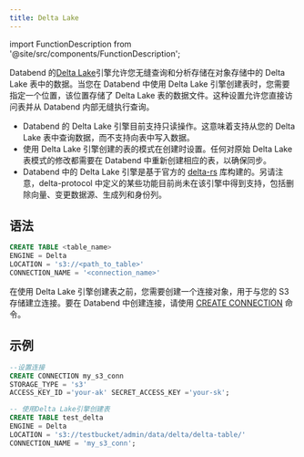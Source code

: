 ```yaml
---
title: Delta Lake
---
```


import FunctionDescription from '@site/src/components/FunctionDescription';

<FunctionDescription description="引入或更新于：v1.2.262"/>

Databend 的[Delta Lake](https://delta.io/)引擎允许您无缝查询和分析存储在对象存储中的 Delta Lake 表中的数据。当您在 Databend 中使用 Delta Lake 引擎创建表时，您需要指定一个位置，该位置存储了 Delta Lake 表的数据文件。这种设置允许您直接访问表并从 Databend 内部无缝执行查询。

- Databend 的 Delta Lake 引擎目前支持只读操作。这意味着支持从您的 Delta Lake 表中查询数据，而不支持向表中写入数据。
- 使用 Delta Lake 引擎创建的表的模式在创建时设置。任何对原始 Delta Lake 表模式的修改都需要在 Databend 中重新创建相应的表，以确保同步。
- Databend 中的 Delta Lake 引擎是基于官方的 [delta-rs](https://github.com/delta-io/delta-rs) 库构建的。另请注意，delta-protocol 中定义的某些功能目前尚未在该引擎中得到支持，包括删除向量、变更数据源、生成列和身份列。

## 语法

```sql
CREATE TABLE <table_name>
ENGINE = Delta
LOCATION = 's3://<path_to_table>'
CONNECTION_NAME = '<connection_name>'
```

在使用 Delta Lake 引擎创建表之前，您需要创建一个连接对象，用于与您的 S3 存储建立连接。要在 Databend 中创建连接，请使用 [CREATE CONNECTION](/sql/sql-reference/connect-parameters) 命令。

## 示例

```sql
--设置连接
CREATE CONNECTION my_s3_conn
STORAGE_TYPE = 's3'
ACCESS_KEY_ID ='your-ak' SECRET_ACCESS_KEY ='your-sk';

-- 使用Delta Lake引擎创建表
CREATE TABLE test_delta
ENGINE = Delta
LOCATION = 's3://testbucket/admin/data/delta/delta-table/'
CONNECTION_NAME = 'my_s3_conn';
```
